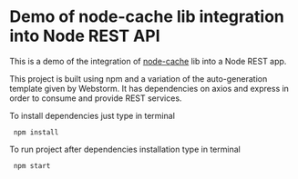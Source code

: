 # Demo of node-cache lib integration into Node REST API
This is a demo of the integration of [node-cache](https://projectlombok.org/features/all) lib into a Node REST app. 

This project is built using npm and a variation of the auto-generation template given by Webstorm.
 It has dependencies on axios and express in order to consume and provide REST services.

To install dependencies just type in terminal 
```
 npm install
```
To run project after dependencies installation type in terminal
```
 npm start
```